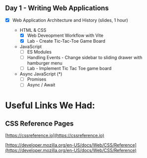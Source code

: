 ## Day 1 - Writing Web Applications

- [x] Web Application Architecture and History (slides, 1 hour)

  - HTML & CSS
    - [x] Web Deveopment Workflow with Vite
    - [x] Lab - Create Tic-Tac-Toe Game Board

  - JavaScript
    - [ ] ES Modules
    - [ ] Handling Events - Change sidebar to sliding drawer with hamburger menu
    - [ ] Lab - Implement Tic Tac Toe game board

  - Async JavaScript (*)
    - [ ] Promises
    - [ ] Async / Await

# Useful Links We Had:

## CSS Reference Pages

[https://cssreference.io](https://cssreference.io)

[https://developer.mozilla.org/en-US/docs/Web/CSS/Reference](https://developer.mozilla.org/en-US/docs/Web/CSS/Reference)
